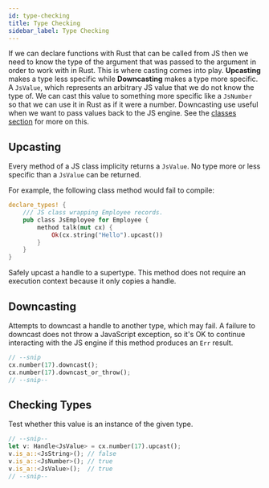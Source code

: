 ```yaml
---
id: type-checking
title: Type Checking
sidebar_label: Type Checking
---
```


If we can declare functions with Rust that can be called from JS then we need to know the type of the argument that was passed to the argument in order to work with in Rust. This is where casting comes into play. **Upcasting** makes a type less specific while **Downcasting** makes a type more specific. A `JsValue`, which represents an arbitrary JS value that we do not know the type of. We can cast this value to something more specific like a `JsNumber` so that we can use it in Rust as if it were a number. Downcasting use useful when we want to pass values back to the JS engine. See the [classes section](classes.md) for more on this.

## Upcasting

Every method of a JS class implicity returns a `JsValue`. No type more or less specific than a `JsValue` can be returned.

For example, the following class method would fail to compile:

```rust
declare_types! {
    /// JS class wrapping Employee records.
    pub class JsEmployee for Employee {
        method talk(mut cx) {
            Ok(cx.string("Hello").upcast())
        }
    }
}
```

Safely upcast a handle to a supertype.
This method does not require an execution context because it only copies a handle.

## Downcasting

Attempts to downcast a handle to another type, which may fail. A failure to downcast does not throw a JavaScript exception, so it's OK to continue interacting with the JS engine if this method produces an `Err` result.

```rust
// --snip
cx.number(17).downcast();
cx.number(17).downcast_or_throw();
// --snip--
```

## Checking Types

Test whether this value is an instance of the given type.

```rust
// --snip--
let v: Handle<JsValue> = cx.number(17).upcast();
v.is_a::<JsString>(); // false
v.is_a::<JsNumber>(); // true
v.is_a::<JsValue>();  // true
// --snip--
```
